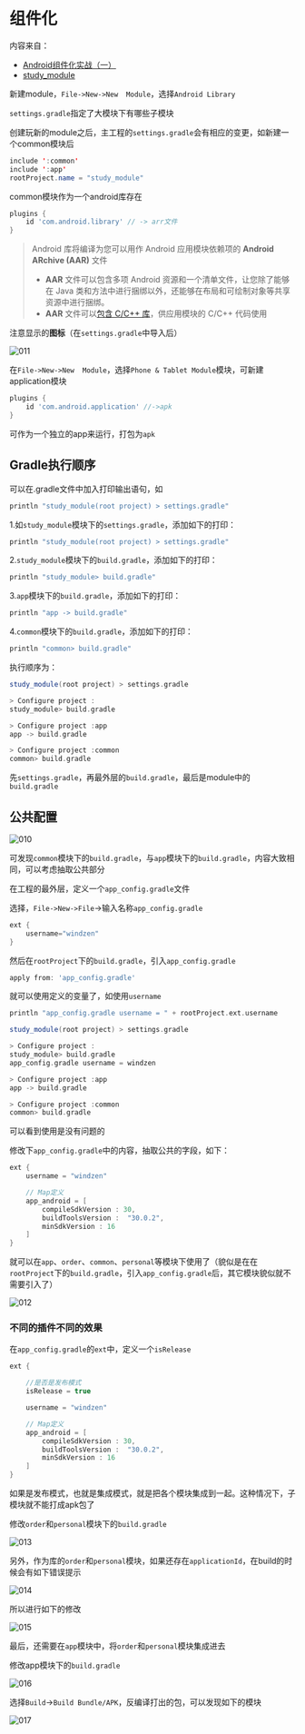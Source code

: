 # 组件化

内容来自：

+ [Android组件化实战（一）](https://www.bilibili.com/video/BV1Ar4y1A7kh?from=search&seid=8189902028093625099)
+ [study_module](https://github.com/zouchanglin/study_module)



新建module，`File->New->New  Module`，选择`Android Library`

`settings.gradle`指定了大模块下有哪些子模块

创建玩新的module之后，主工程的`settings.gradle`会有相应的变更，如新建一个common模块后

```java
include ':common'
include ':app'
rootProject.name = "study_module"
```



common模块作为一个android库存在

```groovy
plugins {
    id 'com.android.library' // -> arr文件
}
```

> Android 库将编译为您可以用作 Android 应用模块依赖项的 **Android ARchive (AAR)** 文件
>
> - **AAR** 文件可以包含多项 Android 资源和一个清单文件，让您除了能够在 Java 类和方法中进行捆绑以外，还能够在布局和可绘制对象等共享资源中进行捆绑。
> - **AAR** 文件可以[包含 C/C++ 库](https://developer.android.com/studio/build/native-dependencies?hl=zh-cn)，供应用模块的 C/C++ 代码使用

注意显示的**图标**（在`settings.gradle`中导入后）

![011](https://github.com/winfredzen/Android-Basic/blob/master/%E6%9E%B6%E6%9E%84/images/011.png)



在`File->New->New  Module`，选择`Phone & Tablet Module`模块，可新建application模块

```groovy
plugins {
    id 'com.android.application' //->apk
}
```

可作为一个独立的app来运行，打包为`apk`



## Gradle执行顺序

可以在.gradle文件中加入打印输出语句，如

```groovy
println "study_module(root project) > settings.gradle"
```

1.如`study_module`模块下的`settings.gradle`，添加如下的打印：

```groovy
println "study_module(root project) > settings.gradle"
```

2.`study_module`模块下的`build.gradle`，添加如下的打印：

```groovy
println "study_module> build.gradle"
```

3.`app`模块下的`build.gradle`，添加如下的打印：

```java
println "app -> build.gradle"
```

4.`common`模块下的`build.gradle`，添加如下的打印：

```groovy
println "common> build.gradle"
```

执行顺序为：

```groovy
study_module(root project) > settings.gradle

> Configure project :
study_module> build.gradle

> Configure project :app
app -> build.gradle

> Configure project :common
common> build.gradle
```



先`settings.gradle`，再最外层的`build.gradle`，最后是module中的`build.gradle`



## 公共配置

![010](https://github.com/winfredzen/Android-Basic/blob/master/%E6%9E%B6%E6%9E%84/images/010.png)

可发现`common`模块下的`build.gradle`，与`app`模块下的`build.gradle`，内容大致相同，可以考虑抽取公共部分



在工程的最外层，定义一个`app_config.gradle`文件

选择，`File->New->File`->输入名称`app_config.gradle`

```java
ext {
    username="windzen"
}
```

然后在`rootProject`下的`build.gradle`，引入`app_config.gradle`

```groovy
apply from: 'app_config.gradle'
```

就可以使用定义的变量了，如使用`username`

```groovy
println "app_config.gradle username = " + rootProject.ext.username
```

```groovy
study_module(root project) > settings.gradle

> Configure project :
study_module> build.gradle
app_config.gradle username = windzen

> Configure project :app
app -> build.gradle

> Configure project :common
common> build.gradle
```

可以看到使用是没有问题的

修改下`app_config.gradle`中的内容，抽取公共的字段，如下：

```groovy
ext {
    username = "windzen"

    // Map定义
    app_android = [
        compileSdkVersion : 30,
        buildToolsVersion :  "30.0.2",
        minSdkVersion : 16
    ]
}
```

就可以在`app`、`order`、`common`、`personal`等模块下使用了（貌似是在在`rootProject`下的`build.gradle`，引入`app_config.gradle`后，其它模块貌似就不需要引入了）

![012](https://github.com/winfredzen/Android-Basic/blob/master/%E6%9E%B6%E6%9E%84/images/012.png)



### 不同的插件不同的效果

在`app_config.gradle`的`ext`中，定义一个`isRelease`

```groovy
ext {

    //是否是发布模式
    isRelease = true

    username = "windzen"

    // Map定义
    app_android = [
        compileSdkVersion : 30,
        buildToolsVersion :  "30.0.2",
        minSdkVersion : 16
    ]
}
```

如果是发布模式，也就是集成模式，就是把各个模块集成到一起。这种情况下，子模块就不能打成apk包了

修改`order`和`personal`模块下的`build.gradle`

![013](https://github.com/winfredzen/Android-Basic/blob/master/%E6%9E%B6%E6%9E%84/images/013.png)



另外，作为库的`order`和`personal`模块，如果还存在`applicationId`，在build的时候会有如下错误提示

![014](https://github.com/winfredzen/Android-Basic/blob/master/%E6%9E%B6%E6%9E%84/images/014.png)

所以进行如下的修改

![015](https://github.com/winfredzen/Android-Basic/blob/master/%E6%9E%B6%E6%9E%84/images/015.png)



最后，还需要在`app`模块中，将`order`和`personal`模块集成进去

修改app模块下的`build.gradle`

![016](https://github.com/winfredzen/Android-Basic/blob/master/%E6%9E%B6%E6%9E%84/images/016.png)

选择`Build`->`Build Bundle/APK`，反编译打出的包，可以发现如下的模块

![017](https://github.com/winfredzen/Android-Basic/blob/master/%E6%9E%B6%E6%9E%84/images/017.png)











































